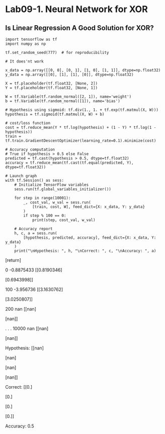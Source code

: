 # Lab09-1. Neural Network for XOR

## Is Linear Regression A Good Solution for XOR?

    import tensorflow as tf
    import numpy as np
    
    tf.set_random_seed(777)  # for reproducibility
    
    # It does'nt work
    
    x_data = np.array([[0, 0], [0, 1], [1, 0], [1, 1]], dtype=np.float32)
    y_data = np.array([[0], [1], [1], [0]], dtype=np.float32)
    
    X = tf.placeholder(tf.float32, [None, 2])
    Y = tf.placeholder(tf.float32, [None, 1])
    
    W = tf.Variable(tf.random_normal([2, 1]), name='weight')
    b = tf.Variable(tf.random_normal([1]), name='bias')
    
    # Hypothesis using sigmoid: tf.div(1., 1. + tf.exp(tf.matmul(X, W)))
    hypothesis = tf.sigmoid(tf.matmul(X, W) + b)
    
    # cost/loss function
    cost = tf.reduce_mean(Y * tf.log(hypothesis) + (1 - Y) * tf.log(1 - hypothesis))
    train = tf.train.GradientDescentOptimizer(learning_rate=0.1).minimize(cost)
    
    # Accuracy computation
    # True if hypothesis > 0.5 else False
    predicted = tf.cast(hypothesis > 0.5, dtype=tf.float32)
    accuracy = tf.reduce_mean(tf.cast(tf.equal(predicted, Y), dtype=tf.float32))
    
    # Launch graph
    with tf.Session() as sess:
        # Initialize TensorFlow variables
        sess.run(tf.global_variables_initializer())
    
        for step in range(10001):
            _, cost_val, w_val = sess.run(
                [train, cost, W], feed_dict={X: x_data, Y: y_data}
            )
            if step % 100 == 0:
                print(step, cost_val, w_val)
    
        # Accuracy report
        h, c, a = sess.run(
            [hypothesis, predicted, accuracy], feed_dict={X: x_data, Y: y_data}
        )
        print("\nHypothesis: ", h, "\nCorrect: ", c, "\nAccuracy: ", a)
        
[return]

0 -0.8875433 [[0.8190346]

 [0.6943998]]

100 -3.956736 [[3.1630762]

 [3.0250807]]

200 nan [[nan]

 [nan]]
 
. . .
10000 nan [[nan]

 [nan]]


Hypothesis:  [[nan]

 [nan]

 [nan]

 [nan]] 

Correct:  [[0.]

 [0.]

 [0.]

 [0.]] 

Accuracy:  0.5

  